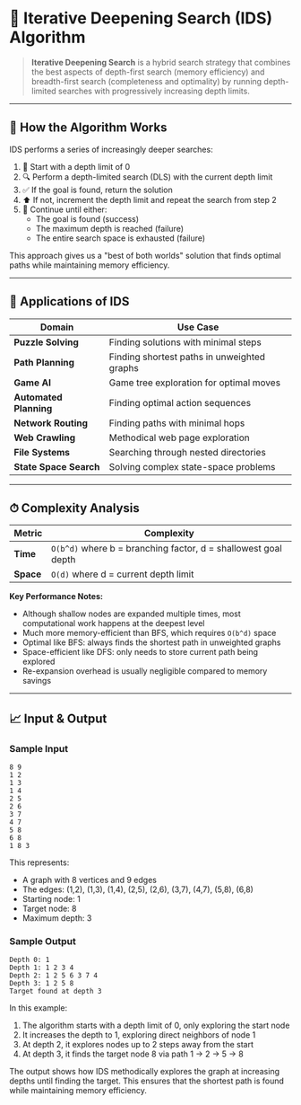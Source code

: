 # 🔄 Iterative Deepening Search (IDS) Algorithm

> **Iterative Deepening Search** is a hybrid search strategy that combines the best aspects of depth-first search (memory efficiency) and breadth-first search (completeness and optimality) by running depth-limited searches with progressively increasing depth limits.

---

## 🔧 How the Algorithm Works

IDS performs a series of increasingly deeper searches:

1. 🏁 Start with a depth limit of 0
2. 🔍 Perform a depth-limited search (DLS) with the current depth limit
3. ✅ If the goal is found, return the solution
4. ⬆️ If not, increment the depth limit and repeat the search from step 2
5. 🔄 Continue until either:
   - The goal is found (success)
   - The maximum depth is reached (failure)
   - The entire search space is exhausted (failure)

This approach gives us a "best of both worlds" solution that finds optimal paths while maintaining memory efficiency.

---

## 🚀 Applications of IDS

| Domain | Use Case |
|--------|----------|
| **Puzzle Solving** | Finding solutions with minimal steps |
| **Path Planning** | Finding shortest paths in unweighted graphs |
| **Game AI** | Game tree exploration for optimal moves |
| **Automated Planning** | Finding optimal action sequences |
| **Network Routing** | Finding paths with minimal hops |
| **Web Crawling** | Methodical web page exploration |
| **File Systems** | Searching through nested directories |
| **State Space Search** | Solving complex state-space problems |

---

## ⏱ Complexity Analysis

| Metric | Complexity |
|--------|------------|
| **Time** | `O(b^d)` where b = branching factor, d = shallowest goal depth |
| **Space** | `O(d)` where d = current depth limit |

**Key Performance Notes:**
- Although shallow nodes are expanded multiple times, most computational work happens at the deepest level
- Much more memory-efficient than BFS, which requires `O(b^d)` space
- Optimal like BFS: always finds the shortest path in unweighted graphs
- Space-efficient like DFS: only needs to store current path being explored
- Re-expansion overhead is usually negligible compared to memory savings

---

## 📈 Input & Output

### Sample Input
```
8 9
1 2
1 3
1 4
2 5
2 6
3 7
4 7
5 8
6 8
1 8 3
```
This represents:
- A graph with 8 vertices and 9 edges
- The edges: (1,2), (1,3), (1,4), (2,5), (2,6), (3,7), (4,7), (5,8), (6,8)
- Starting node: 1
- Target node: 8
- Maximum depth: 3

### Sample Output
```
Depth 0: 1 
Depth 1: 1 2 3 4 
Depth 2: 1 2 5 6 3 7 4 
Depth 3: 1 2 5 8 
Target found at depth 3
```

In this example:
1. The algorithm starts with a depth limit of 0, only exploring the start node
2. It increases the depth to 1, exploring direct neighbors of node 1
3. At depth 2, it explores nodes up to 2 steps away from the start
4. At depth 3, it finds the target node 8 via path 1 → 2 → 5 → 8

The output shows how IDS methodically explores the graph at increasing depths until finding the target. This ensures that the shortest path is found while maintaining memory efficiency.
